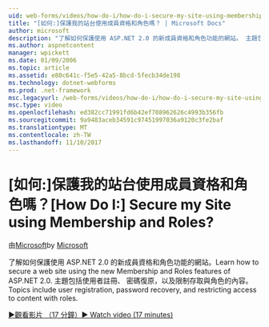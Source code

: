 ```yaml
---
uid: web-forms/videos/how-do-i/how-do-i-secure-my-site-using-membership-and-roles
title: "[如何:]保護我的站台使用成員資格和角色嗎？ | Microsoft Docs"
author: microsoft
description: "了解如何保護使用 ASP.NET 2.0 的新成員資格和角色功能的網站。 主題包括使用者註冊、 密碼復原和 restricti..."
ms.author: aspnetcontent
manager: wpickett
ms.date: 01/09/2006
ms.topic: article
ms.assetid: e80c641c-f5e5-42a5-8bcd-5fecb34de198
ms.technology: dotnet-webforms
ms.prod: .net-framework
msc.legacyurl: /web-forms/videos/how-do-i/how-do-i-secure-my-site-using-membership-and-roles
msc.type: video
ms.openlocfilehash: ed382cc71991fd6b42ef708962626c4993b356fb
ms.sourcegitcommit: 9a9483aceb34591c97451997036a9120c3fe2baf
ms.translationtype: MT
ms.contentlocale: zh-TW
ms.lasthandoff: 11/10/2017
---
```

<a name="how-do-i-secure-my-site-using-membership-and-roles"></a><span data-ttu-id="63cd9-105">[如何:]保護我的站台使用成員資格和角色嗎？</span><span class="sxs-lookup"><span data-stu-id="63cd9-105">[How Do I:] Secure my Site using Membership and Roles?</span></span>
====================
<span data-ttu-id="63cd9-106">由[Microsoft](https://github.com/microsoft)</span><span class="sxs-lookup"><span data-stu-id="63cd9-106">by [Microsoft](https://github.com/microsoft)</span></span>

<span data-ttu-id="63cd9-107">了解如何保護使用 ASP.NET 2.0 的新成員資格和角色功能的網站。</span><span class="sxs-lookup"><span data-stu-id="63cd9-107">Learn how to secure a web site using the new Membership and Roles features of ASP.NET 2.0.</span></span> <span data-ttu-id="63cd9-108">主題包括使用者註冊、 密碼復原，以及限制存取與角色的內容。</span><span class="sxs-lookup"><span data-stu-id="63cd9-108">Topics include user registration, password recovery, and restricting access to content with roles.</span></span>

[<span data-ttu-id="63cd9-109">&#9654;觀看影片 （17 分鐘）</span><span class="sxs-lookup"><span data-stu-id="63cd9-109">&#9654; Watch video (17 minutes)</span></span>](https://channel9.msdn.com/Blogs/ASP-NET-Site-Videos/how-do-i-secure-my-site-using-membership-and-roles)
